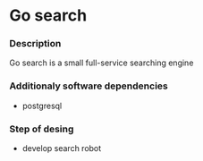 # Go search

### Description
Go search is a small full-service searching engine
### Additionaly software dependencies
- postgresql
### Step of desing
- develop search robot
